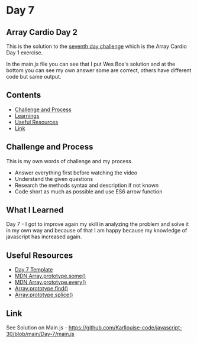 # Day 7

## Array Cardio Day 2

This is the solution to the [seventh day challenge](https://javascript30.com/) which is the Array Cardio Day 1 exercise.

In the main.js file you can see that I put Wes Bos's solution and at the bottom you can see my own answer some are correct, others have different code but same output.

## Contents

- [Challenge and Process](#challenge-and-process)
- [Learnings](#what-i-learned)
- [Useful Resources](#useful-resources)
- [Link](#link)

## Challenge and Process

This is my own words of challenge and my process.

- Answer everything first before watching the video
- Understand the given questions
- Research the methods syntax and description if not known
- Code short as much as possible and use ES6 arrow function

## What I Learned

Day 7 - I got to improve again my skill in analyzing the problem and solve it in my own way and because of that I am happy because my knowledge of javascript has increased again.

## Useful Resources

- [Day 7 Template](https://github.com/wesbos/JavaScript30/tree/master/07%20-%20Array%20Cardio%20Day%202)
- [MDN Array.prototype.some()](https://developer.mozilla.org/en-US/docs/Web/JavaScript/Reference/Global_Objects/Array/some)
- [MDN Array.prototype.every()](https://developer.mozilla.org/en-US/docs/Web/JavaScript/Reference/Global_Objects/Array/every)
- [Array.prototype.find()](https://developer.mozilla.org/en-US/docs/Web/JavaScript/Reference/Global_Objects/Array/find)
- [Array.prototype.splice()](https://developer.mozilla.org/en-US/docs/Web/JavaScript/Reference/Global_Objects/Array/splice)

## Link

See Solution on Main.js - <https://github.com/Karllouise-code/javascript-30/blob/main/Day-7/main.js>
